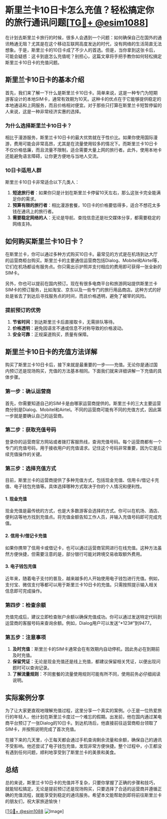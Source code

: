 # 斯里兰卡10日卡怎么充值？轻松搞定你的旅行通讯问题[[TG💪+ @esim1088](https://t.me/s/esim1088)]

在计划去斯里兰卡旅行的时候，很多人会遇到一个问题：如何确保自己在国外的通讯畅通无阻？尤其是在这个移动互联网高度发达的时代，没有网络的生活简直无法想象。于是，斯里兰卡的10日卡成了不少人的首选。但是，当你拿到这张卡后，可能会疑惑：这卡到底怎么充值呢？别担心，这篇文章将手把手教你如何轻松搞定斯里兰卡10日卡的充值问题。

## 斯里兰卡10日卡的基本介绍

首先，我们来了解一下什么是斯里兰卡10日卡。简单来说，这是一种专门为短期游客设计的本地SIM卡，通常有效期为10天。这种卡的优点在于它能够提供稳定的本地通话和上网服务，而且价格相对便宜。对于那些只打算在斯里兰卡短暂停留的人来说，这是一种非常经济实惠的选择。

### 为什么选择斯里兰卡10日卡？

相比于漫游服务，斯里兰卡10日卡的最大优势就在于性价比。如果你使用国际漫游，费用可能会非常高昂，尤其是在流量使用较多的情况下。而斯里兰卡10日卡不仅价格低廉，而且流量不限制，适合需要大量上网的旅行者。此外，使用本地卡还能避免语言障碍，让你更方便地与当地人交流。

### 10日卡适用人群

斯里兰卡10日卡非常适合以下几类人：

1. **短途旅行者**：如果你只是计划在斯里兰卡停留10天左右，那么这张卡完全能满足你的需求。
2. **预算有限的旅行者**：相比漫游套餐，10日卡的价格要低得多，适合不想花太多钱在通讯上的旅行者。
3. **需要稳定网络的人**：无论是导航、查找信息还是社交媒体分享，都需要稳定的网络支持。

## 如何购买斯里兰卡10日卡？

在斯里兰卡，你可以通过多种方式购买10日卡。最常见的方式是在机场到达大厅的运营商柜台购买。斯里兰卡的主要通信运营商包括Dialog、Mobitel和Airtel等，它们在机场都设有服务点。你只需出示护照并支付相应的费用即可获得一张全新的SIM卡。

另外，你也可以提前在国内预订。现在有很多电商平台和旅游网站提供斯里兰卡SIM卡的预订服务，比如淘宝、京东以及一些专门的旅行用品商店。这种方式的好处是省去了到达后寻找服务点的时间，而且价格透明，避免了被宰的风险。

### 提前预订的优势

1. **节省时间**：到达斯里兰卡后直接取卡，无需排队等待。
2. **价格透明**：避免因语言不通或信息不对称导致的价格波动。
3. **安全可靠**：正规渠道购买，质量有保障。

## 斯里兰卡10日卡的充值方法详解

购买了斯里兰卡10日卡后，接下来就是最重要的一步——充值。无论你是通过国内预订还是现场购买，充值的方法基本相同。下面我们就来详细讲解一下充值的具体步骤。

### 第一步：确认运营商

首先，你需要知道自己的SIM卡是由哪家运营商提供的。斯里兰卡的三大主要运营商分别是Dialog、Mobitel和Airtel。不同的运营商可能有不同的充值方式，因此第一步就是要确认自己的运营商。

### 第二步：获取充值号码

登录你的运营商官方网站或者拨打客服热线，查询充值号码。每个运营商都有一个专门的充值号码，用于接收用户的充值请求。记住这个号码非常重要，因为它是后续充值操作的关键。

### 第三步：选择充值方式

目前，斯里兰卡的运营商提供了多种充值方式，包括现金充值、信用卡/借记卡充值、电子钱包充值等。具体选择哪种方式取决于你的个人情况和便利性。

#### 1. 现金充值

现金充值是最传统的方式，也是大多数游客会选择的方式。你可以在机场、酒店、便利店等地方找到充值点。将充值金额告知工作人员，并输入充值号码即可完成充值。

#### 2. 信用卡/借记卡充值

如果你携带了信用卡或借记卡，也可以通过运营商官网进行在线充值。这种方法虽然方便快捷，但需要注意的是，部分银行可能对跨境交易收取额外费用。

#### 3. 电子钱包充值

近年来，随着电子支付的普及，越来越多的人开始使用电子钱包进行充值。例如，支付宝、微信支付等都可以用于斯里兰卡10日卡的充值。只需按照提示输入相关信息即可完成操作。

### 第四步：检查余额

充值完成后，建议立即检查账户余额以确保充值成功。你可以通过发送特定代码到运营商的客服号码来查询余额。例如，Dialog用户可以发送“*123#”到9477。

### 第五步：注意事项

1. **及时充值**：斯里兰卡的SIM卡通常会在有效期内自动停机，因此务必在到期前及时充值。
2. **保留凭证**：无论是现金充值还是线上充值，都建议保留相关凭证，以便出现问题时可以查询记录。
3. **了解流量规则**：不同套餐的流量使用规则可能有所不同，使用前务必仔细阅读说明。

## 实际案例分享

为了让大家更直观地理解充值过程，这里分享一个真实的案例。小王是一位热爱旅行的年轻人，他计划在斯里兰卡度过一个难忘的假期。出发前，他在国内通过某电商平台预订了一张Dialog的10日卡。到达机场后，他直接前往运营商柜台领取了SIM卡，并按照说明完成了首次充值。

在接下来的几天里，小王每天都会通过手机查询剩余流量和余额，确保自己的通讯不受影响。他还尝试了电子钱包充值，发现非常方便快捷。整个过程中，小王都没有遇到任何问题，顺利地享受到了斯里兰卡的美景和美食。

## 总结

总的来说，斯里兰卡10日卡的充值并不复杂，只要你掌握了正确的步骤和技巧，就能轻松搞定。无论是提前预订还是现场购买，只要选择了合适的运营商并遵循正确的充值流程，就能享受到稳定的通讯服务。希望本文能帮助到即将前往斯里兰卡的朋友们，祝大家旅途愉快！

[[TG💪+ @esim1088](https://t.me/s/esim1088) ![Image](https://i.postimg.cc/4NQfJmqS/Snipaste-2025-05-13-00-14-12.png)]